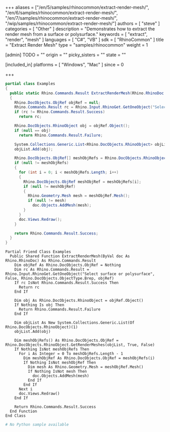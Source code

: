 +++
aliases = ["/en/5/samples/rhinocommon/extract-render-mesh/", "/en/6/samples/rhinocommon/extract-render-mesh/", "/en/7/samples/rhinocommon/extract-render-mesh/", "/wip/samples/rhinocommon/extract-render-mesh/"]
authors = [ "steve" ]
categories = [ "Other" ]
description = "Demonstrates how to extract the render mesh from a surface or polysurface."
keywords = [ "extract", "render", "mesh" ]
languages = [ "C#", "VB" ]
sdk = [ "RhinoCommon" ]
title = "Extract Render Mesh"
type = "samples/rhinocommon"
weight = 1

[admin]
TODO = ""
origin = ""
picky_sisters = ""
state = ""

[included_in]
platforms = [ "Windows", "Mac" ]
since = 0

+++

<div class="codetab-content" id="cs">

```cs
partial class Examples
{
  public static Rhino.Commands.Result ExtractRenderMesh(Rhino.RhinoDoc doc)
  {
    Rhino.DocObjects.ObjRef objRef = null;
    Rhino.Commands.Result rc = Rhino.Input.RhinoGet.GetOneObject("Select surface or polysurface", false, Rhino.DocObjects.ObjectType.Brep, out objRef);
    if (rc != Rhino.Commands.Result.Success)
      return rc;

    Rhino.DocObjects.RhinoObject obj = objRef.Object();
    if (null == obj)
      return Rhino.Commands.Result.Failure;

    System.Collections.Generic.List<Rhino.DocObjects.RhinoObject> objList = new System.Collections.Generic.List<Rhino.DocObjects.RhinoObject>(1);
    objList.Add(obj);

    Rhino.DocObjects.ObjRef[] meshObjRefs = Rhino.DocObjects.RhinoObject.GetRenderMeshes(objList, true, false);
    if (null != meshObjRefs)
    {
      for (int i = 0; i < meshObjRefs.Length; i++)
      {
        Rhino.DocObjects.ObjRef meshObjRef = meshObjRefs[i];
        if (null != meshObjRef)
        {
          Rhino.Geometry.Mesh mesh = meshObjRef.Mesh();
          if (null != mesh)
            doc.Objects.AddMesh(mesh);
        }
      }
      doc.Views.Redraw();
    }

    return Rhino.Commands.Result.Success;
  }
}
```

</div>


<div class="codetab-content" id="vb">

```vbnet
Partial Friend Class Examples
  Public Shared Function ExtractRenderMesh(ByVal doc As Rhino.RhinoDoc) As Rhino.Commands.Result
	Dim objRef As Rhino.DocObjects.ObjRef = Nothing
	Dim rc As Rhino.Commands.Result = Rhino.Input.RhinoGet.GetOneObject("Select surface or polysurface", False, Rhino.DocObjects.ObjectType.Brep, objRef)
	If rc IsNot Rhino.Commands.Result.Success Then
	  Return rc
	End If

	Dim obj As Rhino.DocObjects.RhinoObject = objRef.Object()
	If Nothing Is obj Then
	  Return Rhino.Commands.Result.Failure
	End If

	Dim objList As New System.Collections.Generic.List(Of Rhino.DocObjects.RhinoObject)(1)
	objList.Add(obj)

	Dim meshObjRefs() As Rhino.DocObjects.ObjRef = Rhino.DocObjects.RhinoObject.GetRenderMeshes(objList, True, False)
	If Nothing IsNot meshObjRefs Then
	  For i As Integer = 0 To meshObjRefs.Length - 1
		Dim meshObjRef As Rhino.DocObjects.ObjRef = meshObjRefs(i)
		If Nothing IsNot meshObjRef Then
		  Dim mesh As Rhino.Geometry.Mesh = meshObjRef.Mesh()
		  If Nothing IsNot mesh Then
			doc.Objects.AddMesh(mesh)
		  End If
		End If
	  Next i
	  doc.Views.Redraw()
	End If

	Return Rhino.Commands.Result.Success
  End Function
End Class
```

</div>


<div class="codetab-content" id="py">

```python
# No Python sample available
```

</div>
